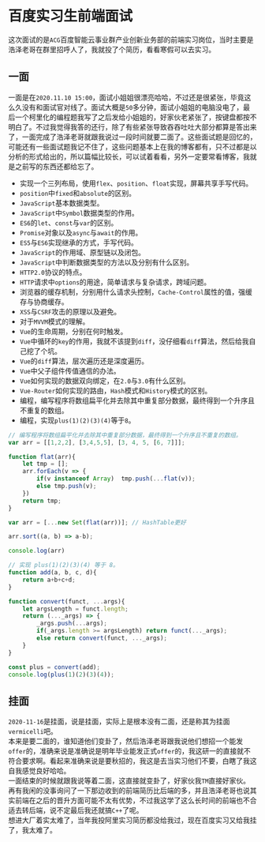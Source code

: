 # 百度实习生前端面试
这次面试的是`ACG`百度智能云事业群产业创新业务部的前端实习岗位，当时主要是浩泽老哥在群里招呼人了，我就投了个简历，看看寒假可以去实习。

## 一面
一面是在`2020.11.10 15:00`，面试小姐姐很漂亮哈哈，不过还是很紧张，毕竟这么久没有和面试官对线了。面试大概是`50`多分钟，面试小姐姐的电脑没电了，最后一个柯里化的编程题我写了之后发给小姐姐的，好家伙老紧张了，按键盘都按不明白了。不过我觉得我答的还行，除了有些紧张导致吞吞吐吐大部分都算是答出来了，一面完成了浩泽老哥就跟我说过一段时间就要二面了。这些面试题是回忆的，可能还有一些面试题我记不住了，这些问题基本上在我的博客都有，只不过都是以分析的形式给出的，所以篇幅比较长，可以试着看看，另外一定要常看博客，我就是之前写的东西还都给忘了。

* 实现一个三列布局，使用`flex`、`position`、`float`实现，屏幕共享手写代码。
* `position`中`fixed`和`absolute`的区别。
* `JavaScript`基本数据类型。
* `JavaScript`中`Symbol`数据类型的作用。
* `ES6`的`let`、`const`与`var`的区别。
* `Promise`对象以及`async`与`await`的作用。
* `ES5`与`ES6`实现继承的方式，手写代码。
* `JavaScript`的作用域、原型链以及闭包。
* `JavaScript`中判断数据类型的方法以及分别有什么区别。
* `HTTP2.0`协议的特点。
* `HTTP`请求中`options`的用途，简单请求与复杂请求，跨域问题。
* 浏览器的缓存机制，分别用什么请求头控制，`Cache-Control`属性的值，强缓存与协商缓存。
* `XSS`与`CSRF`攻击的原理以及避免。
* 对于`MVVM`模式的理解。
* `Vue`的生命周期，分别在何时触发。
* `Vue`中循环的`key`的作用，我就不该提到`diff`，没仔细看`diff`算法，然后给我自己挖了个坑。
* `Vue`的`diff`算法，层次遍历还是深度遍历。
* `Vue`中父子组件传值通信的办法。
* `Vue`如何实现的数据双向绑定，在`2.0`与`3.0`有什么区别。
* `Vue-Router`如何实现的路由，`Hash`模式和`History`模式的区别。
* 编程，编写程序将数组扁平化并去除其中重复部分数据，最终得到一个升序且不重复的数组。
* 编程，实现`plus(1)(2)(3)(4)`等于`8`。

```javascript
// 编写程序将数组扁平化并去除其中重复部分数据，最终得到一个升序且不重复的数组。
var arr = [[1,2,2], [3,4,5,5], [3, 4, 5, [6, 7]]];

function flat(arr){
    let tmp = [];
    arr.forEach(v => {
        if(v instanceof Array)  tmp.push(...flat(v));
        else tmp.push(v);
    })
    return tmp;
}

var arr = [...new Set(flat(arr))]; // HashTable更好

arr.sort((a, b) => a-b);

console.log(arr)

// 实现 plus(1)(2)(3)(4) 等于 8。
function add(a, b, c, d){
    return a+b+c+d;
}

function convert(funct, ...args){
    let argsLength = funct.length;
    return (..._args) => {
        _args.push(...args);
        if(_args.length >= argsLength) return funct(..._args);
        else return convert(funct, ..._args);
    }
}

const plus = convert(add);
console.log(plus(1)(2)(3)(4));
```

## 挂面
`2020-11-16`是挂面，说是挂面，实际上是根本没有二面，还是称其为挂面`vermicelli`吧。  
本来是要二面的，谁知道他们变卦了，然后浩泽老哥跟我说他们想招一个能发`offer`的，准确来说是准确说是明年毕业能发正式`offer`的，我这研一的直接就不符合要求啊。看起来准确来说是要秋招的，我这是去当实习他们不要，白瞎了我这自我感觉良好哈哈。  
一面结束的时候就跟我说等着二面，这直接就变卦了，好家伙我`TM`直接好家伙。  
再有我闲的没事询问了一下那边收到的前端简历比后端的多，并且浩泽老哥也说其实前端在之后的晋升方面可能不太有优势，不过我这学了这么长时间的前端也不合适去转后端，说不定最后我还就搞`C++`了呢。  
想进大厂着实太难了，当年我投阿里实习简历都没给我过，现在百度实习又给我挂了，我太难了。
